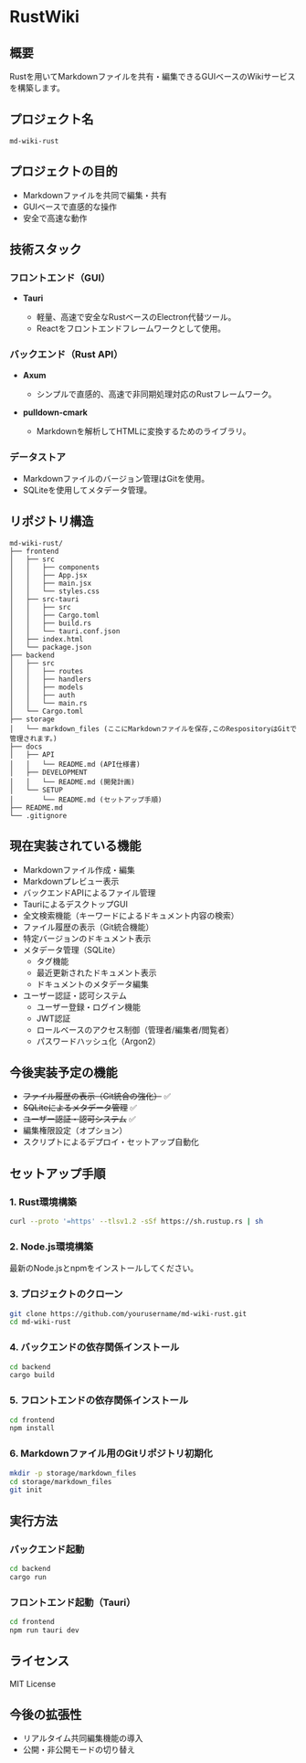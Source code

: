 # RustWiki

## 概要

Rustを用いてMarkdownファイルを共有・編集できるGUIベースのWikiサービスを構築します。

## プロジェクト名

`md-wiki-rust`

## プロジェクトの目的

* Markdownファイルを共同で編集・共有
* GUIベースで直感的な操作
* 安全で高速な動作

## 技術スタック

### フロントエンド（GUI）

* **Tauri**

  * 軽量、高速で安全なRustベースのElectron代替ツール。
  * Reactをフロントエンドフレームワークとして使用。

### バックエンド（Rust API）

* **Axum**

  * シンプルで直感的、高速で非同期処理対応のRustフレームワーク。
* **pulldown-cmark**

  * Markdownを解析してHTMLに変換するためのライブラリ。

### データストア

* Markdownファイルのバージョン管理はGitを使用。
* SQLiteを使用してメタデータ管理。

## リポジトリ構造

```plaintext
md-wiki-rust/
├── frontend
│   ├── src
│   │   ├── components
│   │   ├── App.jsx
│   │   ├── main.jsx
│   │   └── styles.css
│   ├── src-tauri
│   │   ├── src
│   │   ├── Cargo.toml
│   │   ├── build.rs
│   │   └── tauri.conf.json
│   ├── index.html
│   └── package.json
├── backend
│   ├── src
│   │   ├── routes
│   │   ├── handlers
│   │   ├── models
│   │   ├── auth
│   │   └── main.rs
│   └── Cargo.toml
├── storage
│   └── markdown_files (ここにMarkdownファイルを保存,このRespositoryはGitで管理されます。)
├── docs
│   ├── API
│   │   └── README.md (API仕様書)
│   ├── DEVELOPMENT
│   │   └── README.md (開発計画)
│   └── SETUP
│       └── README.md (セットアップ手順)
├── README.md
└── .gitignore
```

## 現在実装されている機能

* Markdownファイル作成・編集
* Markdownプレビュー表示
* バックエンドAPIによるファイル管理
* TauriによるデスクトップGUI
* 全文検索機能（キーワードによるドキュメント内容の検索）
* ファイル履歴の表示（Git統合機能）
* 特定バージョンのドキュメント表示
* メタデータ管理（SQLite）
  * タグ機能
  * 最近更新されたドキュメント表示
  * ドキュメントのメタデータ編集
* ユーザー認証・認可システム
  * ユーザー登録・ログイン機能
  * JWT認証
  * ロールベースのアクセス制御（管理者/編集者/閲覧者）
  * パスワードハッシュ化（Argon2）

## 今後実装予定の機能

* ~~ファイル履歴の表示（Git統合の強化）~~ ✅
* ~~SQLiteによるメタデータ管理~~ ✅
* ~~ユーザー認証・認可システム~~ ✅
* 編集権限設定（オプション）
* スクリプトによるデプロイ・セットアップ自動化

## セットアップ手順

### 1. Rust環境構築

```bash
curl --proto '=https' --tlsv1.2 -sSf https://sh.rustup.rs | sh
```

### 2. Node.js環境構築

最新のNode.jsとnpmをインストールしてください。

### 3. プロジェクトのクローン

```bash
git clone https://github.com/yourusername/md-wiki-rust.git
cd md-wiki-rust
```

### 4. バックエンドの依存関係インストール

```bash
cd backend
cargo build
```

### 5. フロントエンドの依存関係インストール

```bash
cd frontend
npm install
```

### 6. Markdownファイル用のGitリポジトリ初期化

```bash
mkdir -p storage/markdown_files
cd storage/markdown_files
git init
```

## 実行方法

### バックエンド起動

```bash
cd backend
cargo run
```

### フロントエンド起動（Tauri）

```bash
cd frontend
npm run tauri dev
```

## ライセンス

MIT License

## 今後の拡張性

* リアルタイム共同編集機能の導入
* 公開・非公開モードの切り替え
